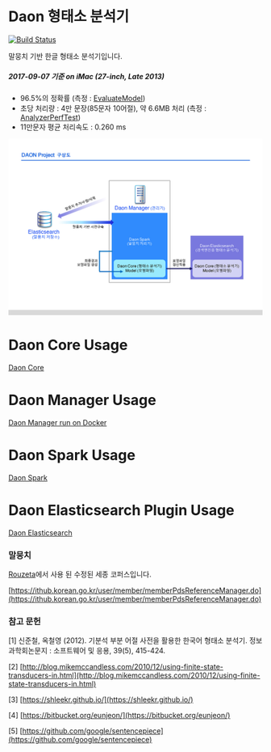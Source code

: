 # Daon 형태소 분석기
[![Build Status](https://travis-ci.org/rasoio/daon.svg?branch=master)](https://travis-ci.org/rasoio/daon)

말뭉치 기반 한글 형태소 분석기입니다.

##### 2017-09-07 기준 on iMac (27-inch, Late 2013)
- 96.5%의 정확률 (측정 : [EvaluateModel](daon-spark/src/main/scala/daon/spark/EvaluateModel.scala))
- 초당 처리량 : 4만 문장(85문자 10어절), 약 6.6MB 처리 (측정 : [AnalyzerPerfTest](daon-core/src/jmh/java/daon/core/perf/AnalyzerPerfTest.java))
- 11만문자 평균 처리속도 : 0.260 ms

![구성도](./intro.jpg)

# Daon Core Usage

[Daon Core](daon-core/README.md)

# Daon Manager Usage

[Daon Manager run on Docker](docker/README.md)

# Daon Spark Usage

[Daon Spark](daon-spark/README.md)

# Daon Elasticsearch Plugin Usage

[Daon Elasticsearch](daon-elasticsearch/README.md)


### 말뭉치
 
[Rouzeta](https://shleekr.github.io/)에서 사용 된 수정된 세종 코퍼스입니다.

[https://ithub.korean.go.kr/user/member/memberPdsReferenceManager.do](https://ithub.korean.go.kr/user/member/memberPdsReferenceManager.do)


### 참고 문헌

[1] 신준철, 옥철영 (2012). 기분석 부분 어절 사전을 활용한 한국어 형태소 분석기. 정보과학회논문지 : 소프트웨어 및 응용, 39(5), 415-424.

[2] [http://blog.mikemccandless.com/2010/12/using-finite-state-transducers-in.html](http://blog.mikemccandless.com/2010/12/using-finite-state-transducers-in.html)

[3] [https://shleekr.github.io/](https://shleekr.github.io/)

[4] [https://bitbucket.org/eunjeon/](https://bitbucket.org/eunjeon/)

[5] [https://github.com/google/sentencepiece](https://github.com/google/sentencepiece)